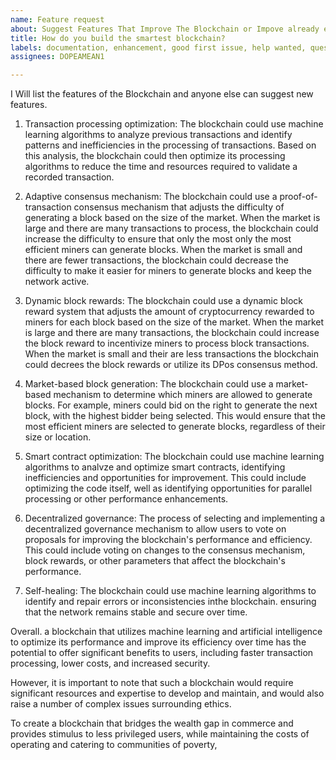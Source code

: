 ```yaml
---
name: Feature request
about: Suggest Features That Improve The Blockchain or Impove already existing features
title: How do you build the smartest blockchain?
labels: documentation, enhancement, good first issue, help wanted, question
assignees: DOPEAMEAN1

---
```


I Will list the features of the Blockchain and anyone else can suggest new features.

1. Transaction processing optimization: The blockchain could use machine learning algorithms to analyze previous transactions and identify patterns and inefficiencies in the processing of transactions. Based on this analysis, the blockchain could then optimize its processing algorithms to reduce the time and resources required to validate a recorded transaction.

2. Adaptive consensus mechanism: The blockchain could use a proof-of-transaction consensus
mechanism that adjusts the difficulty of generating a block based on the size of the market. When the market is large and there are many transactions to process, the blockchain could increase the difficulty to ensure that only the most only the most efficient miners can generate blocks. When the market is small and there are fewer transactions, the blockchain could decrease the difficulty to make it easier for miners to generate blocks and keep the network active.

3. Dynamic block rewards: The blockchain could use a dynamic block reward system that adjusts the amount of cryptocurrency rewarded to miners for each block based on the size of the market. When the market is large and there are many transactions, the blockchain could increase the block
reward to incentivize miners to process block transactions. When the market is small and their are less transactions the blockchain could decrees the block rewards or utilize its DPos consensus method. 

4. Market-based block generation: The blockchain could use a market-based mechanism to determine which miners are allowed to generate blocks. For example, miners could bid on the
right to generate the next block, with the highest bidder being selected. This would ensure that the most efficient miners are selected to generate blocks, regardless of their size or location.

5. Smart contract optimization: The blockchain could use machine learning algorithms to analvze and optimize smart contracts, identifying inefficiencies and opportunities for improvement. This could include optimizing the code itself, well as identifying opportunities for parallel processing
or other performance enhancements. 

6. Decentralized governance: The process of selecting and implementing a decentralized governance mechanism to allow users to vote on proposals for improving the blockchain's
performance and efficiency. This could include voting on changes to the consensus mechanism, block rewards, or other parameters that affect the blockchain's performance.

7. Self-healing: The blockchain could use machine learning algorithms to identify and repair errors or inconsistencies inthe blockchain. ensuring that the network remains stable and secure over time.

Overall. a blockchain that utilizes machine learning and artificial intelligence to optimize its
performance and improve its efficiency over time has the potential to offer significant benefits to
users, including faster transaction processing, lower costs, and increased security.

However, it is important to note that such a blockchain would require significant resources and expertise to develop and maintain, and would also raise a number of complex issues surrounding ethics.

To create a blockchain that bridges the wealth gap in commerce and provides stimulus to less privileged users, while maintaining the costs of operating and catering to communities of poverty,
